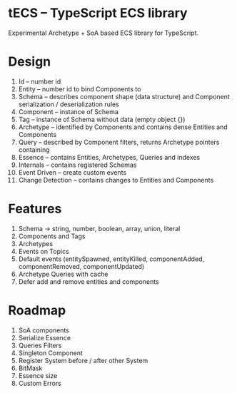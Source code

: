 # tECS – TypeScript ECS library

Experimental Archetype + SoA based ECS library for TypeScript.

# Design

1. Id – number id
1. Entity – number id to bind Components to
1. Schema – describes component shape (data structure) and Component serialization / deserialization rules
1. Component – instance of Schema
1. Tag – instance of Schema without data (empty object {})
1. Archetype – identified by Components and contains dense Entities and Components
1. Query – described by Component filters, returns Archetype pointers containing
1. Essence – contains Entities, Archetypes, Queries and indexes
1. Internals – contains registered Schemas
1. Event Driven – create custom events
1. Change Detection – contains changes to Entities and Components

# Features

1. Schema -> string, number, boolean, array, union, literal
1. Components and Tags
1. Archetypes
1. Events on Topics
1. Default events (entitySpawned, entityKilled, componentAdded, componentRemoved, componentUpdated)
1. Archetype Queries with cache
1. Defer add and remove entities and components

# Roadmap

1. SoA components
1. Serialize Essence
1. Queries Filters
1. Singleton Component
1. Register System before / after other System
1. BitMask
1. Essence size
1. Custom Errors
